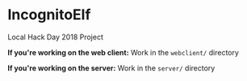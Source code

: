 # IncognitoElf
Local Hack Day 2018 Project

**If you're working on the web client:**
Work in the `webclient/` directory

**If you're working on the server:**
Work in the `server/` directory
